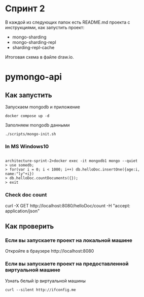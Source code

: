 # Спринт 2

В каждой из следующих папок есть README.md проекта с инструкциями, как запустить проект:

 - mongo-sharding
 - mongo-sharding-repl
 - sharding-repl-cache

Итоговая схема  в файле draw.io.

# pymongo-api

## Как запустить

Запускаем mongodb и приложение

```shell
docker compose up -d
```

Заполняем mongodb данными

```shell
./scripts/mongo-init.sh
```

### In MS Windows10
```

architecture-sprint-2>docker exec -it mongodb1 mongo --quiet
> use somedb;
> for(var i = 0; i < 1000; i++) db.helloDoc.insertOne({age:i, name:"ly"+i})
> db.helloDoc.countDocuments({});
> exit

```

### Check doc count
curl -X GET http://localhost:8080/helloDoc/count -H "accept: application/json"

## Как проверить

### Если вы запускаете проект на локальной машине

Откройте в браузере http://localhost:8080

### Если вы запускаете проект на предоставленной виртуальной машине

Узнать белый ip виртуальной машины

```shell
curl --silent http://ifconfig.me
```



